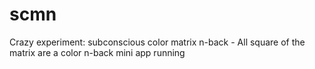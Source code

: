 # scmn
Crazy experiment:  subconscious color matrix n-back - All square of the matrix are a color n-back mini app running
